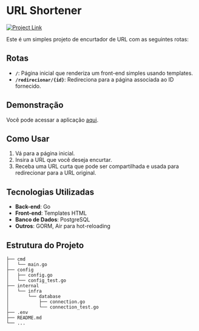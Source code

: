 # URL Shortener

[![Project Link](https://img.shields.io/badge/Project-Link-blue)](https://url-shortener-1-q6pg.onrender.com)

Este é um simples projeto de encurtador de URL com as seguintes rotas:

## Rotas

- **`/`**: Página inicial que renderiza um front-end simples usando templates.
- **`/redirecionar/{id}`**: Redireciona para a página associada ao ID fornecido.

## Demonstração

Você pode acessar a aplicação [aqui](https://url-shortener-1-q6pg.onrender.com).

## Como Usar

1. Vá para a página inicial.
2. Insira a URL que você deseja encurtar.
3. Receba uma URL curta que pode ser compartilhada e usada para redirecionar para a URL original.

## Tecnologias Utilizadas

- **Back-end**: Go
- **Front-end**: Templates HTML
- **Banco de Dados**: PostgreSQL
- **Outros**: GORM, Air para hot-reloading

## Estrutura do Projeto

```plaintext
├── cmd
│   └── main.go
├── config
│   ├── config.go
│   └── config_test.go
├── internal
│   └── infra
│       └── database
│           ├── connection.go
│           └── connection_test.go
├── .env
├── README.md
└── ...
